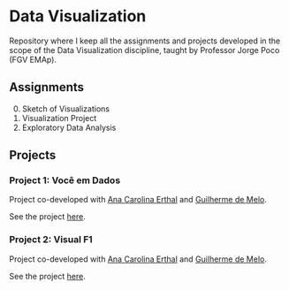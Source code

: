 # Data Visualization
Repository where I keep all the assignments and projects developed in the scope of the Data Visualization discipline, taught by Professor Jorge Poco (FGV EMAp).

## **Assignments**

0. Sketch of Visualizations
1. Visualization Project
2. Exploratory Data Analysis

## **Projects**

### Project 1: Você em Dados

Project co-developed with [Ana Carolina Erthal](https://github.com/anacarolerthal) and [Guilherme de Melo](https://github.com/guilherme-melo).

See the project [here]().

### Project 2: Visual F1

Project co-developed with [Ana Carolina Erthal](https://github.com/anacarolerthal) and [Guilherme de Melo](https://github.com/guilherme-melo).

See the project [here](https://github.com/felipelmc/Formula1-Viz).